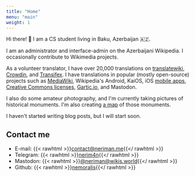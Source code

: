 ```yaml
---
title: "Home"
menu: "main"
weight: 1
---
```


Hi there! 👋 I am a CS student living in Baku, Azerbaijan 🇦🇿. 

I am an administrator and interface-admin on the Azerbaijani Wikipedia. I occasionally contribute to Wikimedia projects.

As a volunteer translator, I have over 20,000 translations on [translatewiki], [Crowdin], and [Transifex]. I have translations in popular (mostly open-source) projects such as [MediaWiki], Wikipedia's Android, KaiOS, iOS [mobile apps], [Creative Commons licenses], [Gartic.io], and Mastodon.

I also do some amateur photography, and I'm currently taking pictures of historical monuments. I'm also creating [a map] of those monuments.

I haven't started writing blog posts, but I will start soon.

[translatewiki]: https://translatewiki.net/wiki/User:Nemoralis
[Crowdin]: https://crowdin.com/profile/nemoralis
[Transifex]: https://app.transifex.com/user/profile/NMW03/
[MediaWiki]: https://translatewiki.net/wiki/Translating:MediaWiki
[mobile apps]: https://translatewiki.net/wiki/Translating:WikimediaMobile
[Creative Commons licenses]: https://wiki.creativecommons.org/wiki/Translating_CC_Deeds
[Gartic.io]: https://gartic.io/thanks
[a map]: https://map.neriman.me/

## Contact me

- E-mail: {{< rawhtml >}}<a href="mailto:contact@neriman.me">contact@neriman.me</a>{{</ rawhtml >}}
- Telegram: {{< rawhtml >}}<a href="https://t.me/nemoralis">nerim4n</a>{{</ rawhtml >}}
- Mastodon: {{< rawhtml >}}<a href="https://wikis.world/@neriman" rel="me">@neriman@wikis.world</a>{{</ rawhtml >}}
- Github: {{< rawhtml >}}<a href="https://github.com/nemoralis">nemoralis</a>{{</ rawhtml >}}